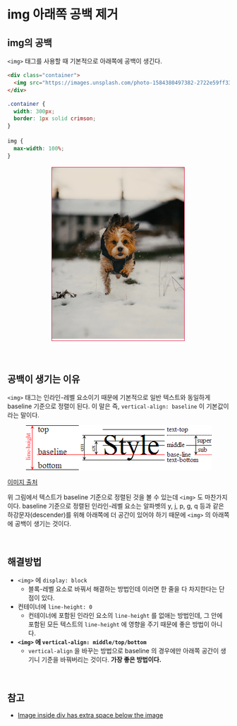 # img 아래쪽 공백 제거

## img의 공백

`<img>` 태그를 사용할 때 기본적으로 아래쪽에 공백이 생긴다.

```html
<div class="container">
  <img src="https://images.unsplash.com/photo-1584380497382-2722e59ff33f?ixlib=rb-1.2.1&ixid=eyJhcHBfaWQiOjEyMDd9&auto=format&fit=crop&w=687&q=80" alt="">
</div>
```

```css
.container {
  width: 300px;
  border: 1px solid crimson;
}

img {
  max-width: 100%;
}
```

<p align="center">
	<img src="../../images/css/img-space.png">
</p>

<br>

## 공백이 생기는 이유

`<img>` 태그는 인라인-레벨 요소이기 때문에 기본적으로 일반 텍스트와 동일하게 baseline 기준으로 정렬이 된다. 이 말은 즉, `vertical-align: baseline` 이 기본값이라는 말이다.

<p align="center">
	<img src="../../images/css/img-baseline.gif">
</p>

[이미지 출처](https://stackoverflow.com/a/34952703/11789111)

위 그림에서 텍스트가 baseline 기준으로 정렬된 것을 볼 수 있는데 `<img>` 도 마찬가지이다. baseline 기준으로 정렬된 인라인-레벨 요소는 알파벳의 y, j, p, g, q 등과 같은 하강문자(descender)를 위해 아래쪽에 더 공간이 있어야 하기 때문에 `<img>` 의 아래쪽에 공백이 생기는 것이다.

<br>

## 해결방법

* `<img>` 에 `display: block` 
  * 블록-레벨 요소로 바꿔서 해결하는 방법인데 이러면 한 줄을 다 차지한다는 단점이 있다.
* 컨테이너에 `line-height: 0` 
  * 컨테이너에 포함된 인라인 요소의 `line-height` 를 없애는 방법인데, 그 안에 포함된 모든 텍스트의 `line-height` 에 영향을 주기 때문에 좋은 방법이 아니다.
* **`<img>` 에 `vertical-align: middle/top/bottom`**
  * `vertical-align` 을 바꾸는 방법으로 baseline 의 경우에만 아래쪽 공간이 생기니 기준을 바꿔버리는 것이다. **가장 좋은 방법이다.**

<br>

## 참고

* [Image inside div has extra space below the image](https://stackoverflow.com/questions/5804256/image-inside-div-has-extra-space-below-the-image)